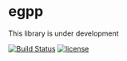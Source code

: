 # egpp
This library is under development

[![Build Status](https://app.travis-ci.com/OsoianMarcel/egpp.svg?branch=master)](https://travis-ci.com/OsoianMarcel/egpp)
[![license](https://img.shields.io/github/license/mashape/apistatus.svg)](https://github.com/OsoianMarcel/egpp/blob/master/LICENSE)
